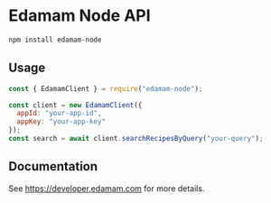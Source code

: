 # Edamam Node API

```bash
npm install edamam-node
```

## Usage

```js
const { EdamamClient } = require("edamam-node");

const client = new EdamamClient({
  appId: "your-app-id",
  appKey: "your-app-key"
});
const search = await client.searchRecipesByQuery("your-query");
```

## Documentation

See https://developer.edamam.com for more details.
